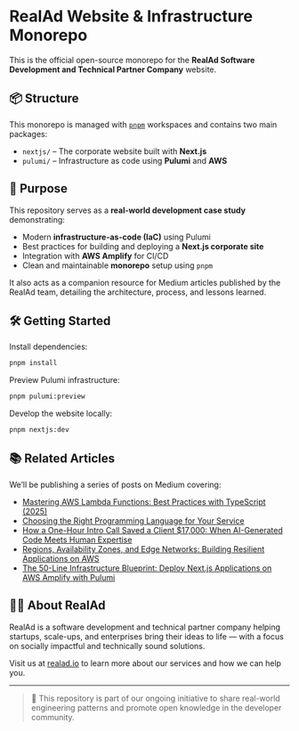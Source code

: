 # RealAd Website & Infrastructure Monorepo

This is the official open-source monorepo for the **RealAd Software Development and Technical Partner Company** website.

## 📦 Structure

This monorepo is managed with [`pnpm`](https://pnpm.io) workspaces and contains two main packages:

- `nextjs/` – The corporate website built with **Next.js**
- `pulumi/` – Infrastructure as code using **Pulumi** and **AWS**

## 🎯 Purpose

This repository serves as a **real-world development case study** demonstrating:

- Modern **infrastructure-as-code (IaC)** using Pulumi
- Best practices for building and deploying a **Next.js corporate site**
- Integration with **AWS Amplify** for CI/CD
- Clean and maintainable **monorepo** setup using `pnpm`

It also acts as a companion resource for Medium articles published by the RealAd team, detailing the architecture, process, and lessons learned.

## 🛠️ Getting Started

Install dependencies:

```bash
pnpm install
```

Preview Pulumi infrastructure:

```bash
pnpm pulumi:preview
```

Develop the website locally:

```bash
pnpm nextjs:dev
```

## 📚 Related Articles

We’ll be publishing a series of posts on Medium covering:

<!-- BLOG-POST-LIST:START -->
- [Mastering AWS Lambda Functions: Best Practices with TypeScript &lpar;2025&rpar;](https://kochuraa.medium.com/mastering-aws-lambda-functions-best-practices-with-typescript-2025-ee9e82327019?source=rss-1366808c6d1a------2)
- [Choosing the Right Programming Language for Your Service](https://kochuraa.medium.com/choosing-the-right-programming-language-for-your-service-94d366185c8b?source=rss-1366808c6d1a------2)
- [How a One-Hour Intro Call Saved a Client $17,000: When AI-Generated Code Meets Human Expertise](https://kochuraa.medium.com/how-a-one-hour-intro-call-saved-a-client-17-000-when-ai-generated-code-meets-human-expertise-62313b535833?source=rss-1366808c6d1a------2)
- [Regions, Availability Zones, and Edge Networks: Building Resilient Applications on AWS](https://kochuraa.medium.com/regions-availability-zones-and-edge-networks-building-resilient-applications-on-aws-234cbcb3af1c?source=rss-1366808c6d1a------2)
- [The 50-Line Infrastructure Blueprint: Deploy Next.js Applications on AWS Amplify with Pulumi](https://kochuraa.medium.com/the-50-line-infrastructure-blueprint-deploy-next-js-applications-on-aws-amplify-with-pulumi-8eb1f5495804?source=rss-1366808c6d1a------2)
<!-- BLOG-POST-LIST:END -->

## 🧑‍💻 About RealAd

RealAd is a software development and technical partner company helping startups, scale-ups, and enterprises bring their ideas to life — with a focus on socially impactful and technically sound solutions.

Visit us at [realad.io](https://realad.io) to learn more about our services and how we can help you.

---

> 📝 This repository is part of our ongoing initiative to share real-world engineering patterns and promote open knowledge in the developer community.
